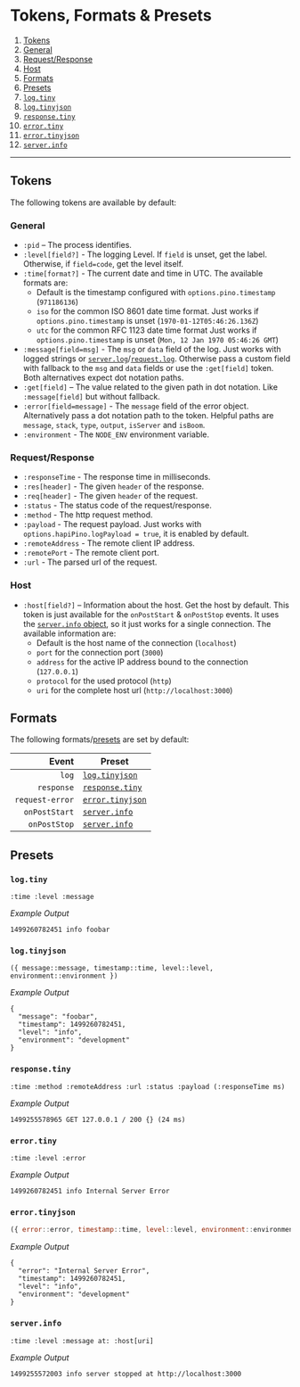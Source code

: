 # Tokens, Formats & Presets

<!-- TOC -->

1. [Tokens](#tokens)
  1. [General](#general)
  2. [Request/Response](#requestresponse)
  3. [Host](#host)
2. [Formats](#formats)
3. [Presets](#presets)
  1. [`log.tiny`](#logtiny)
  2. [`log.tinyjson`](#logtinyjson)
  3. [`response.tiny`](#responsetiny)
  4. [`error.tiny`](#errortiny)
  5. [`error.tinyjson`](#errortinyjson)
  6. [`server.info`](#serverinfo)

<!-- /TOC -->

---

## Tokens
The following tokens are available by default:

### General
- `:pid` – The process identifies.
- `:level[field?]` - The logging Level. If `field` is unset, get the label. Otherwise, if `field=code`, get the level itself.
- `:time[format?]` - The current date and time in UTC. The available formats are:<br>
  - Default is the timestamp configured with `options.pino.timestamp` (`971186136`)
  - `iso` for the common ISO 8601 date time format. Just works if `options.pino.timestamp` is unset (`1970-01-12T05:46:26.136Z`)
  - `utc` for the common RFC 1123 date time format Just works if `options.pino.timestamp` is unset (`Mon, 12 Jan 1970 05:46:26 GMT`)
- `:message[field=msg]` - The `msg` or `data` field of the log. Just works with logged strings or [`server.log`](https://hapijs.com/api#serverlogtags-data-timestamp)/[`request.log`](https://hapijs.com/api#requestlogtags-data-timestamp). Otherwise pass a custom field with fallback to the `msg` and `data` fields or use the `:get[field]` token. Both alternatives expect dot notation paths.
- `:get[field]` – The value related to the given path in dot notation. Like `:message[field]` but without fallback.
- `:error[field=message]` - The `message` field of the error object. Alternatively pass a dot notation path to the token. Helpful paths are `message`, `stack`, `type`, `output`, `isServer` and `isBoom`.
- `:environment` - The `NODE_ENV` environment variable.

### Request/Response
- `:responseTime` - The response time in milliseconds.
- `:res[header]` - The given `header` of the response.
- `:req[header]` - The given `header` of the request.
- `:status` - The status code of the request/response.
- `:method` - The http request method.
- `:payload` - The request payload. Just works with `options.hapiPino.logPayload = true`, it is enabled by default.
- `:remoteAddress` - The remote client IP address.
- `:remotePort` - The remote client port.
- `:url` - The parsed url of the request.

### Host
- `:host[field?]` – Information about the host. Get the host by default. This token is just available for the `onPostStart` & `onPostStop` events. It uses the [`server.info` object](https://hapijs.com/api#serverinfo), so it just works for a single connection. The available information are:<br>
  - Default is the host name of the connection (`localhost`)
  - `port` for the connection port (`3000`)
  - `address` for the active IP address bound to the connection (`127.0.0.1`)
  - `protocol` for the used protocol (`http`)
  - `uri` for the complete host url (`http://localhost:3000`)

## Formats
The following formats/[presets](#presets) are set by default:

| Event           | Preset                             |
|----------------:|------------------------------------|
| `log`           | [`log.tinyjson`](presets.md#logtinyjson)     |
| `response`      | [`response.tiny`](presets.md#responsetiny)   |
| `request-error` | [`error.tinyjson`](presets.md#errortinyjson) |
| `onPostStart`   | [`server.info`](presets.md#serverinfo)       |
| `onPostStop`    | [`server.info`](presets.md#serverinfo)       |

## Presets
### `log.tiny`
```
:time :level :message
```

*Example Output*
```
1499260782451 info foobar
```

### `log.tinyjson`
```
({ message::message, timestamp::time, level::level, environment::environment })
```

*Example Output*
```
{
  "message": "foobar",
  "timestamp": 1499260782451,
  "level": "info",
  "environment": "development"
}
```

### `response.tiny`
```
:time :method :remoteAddress :url :status :payload (:responseTime ms)
```

*Example Output*
```
1499255578965 GET 127.0.0.1 / 200 {} (24 ms)
```

### `error.tiny`
```
:time :level :error
```

*Example Output*
```
1499260782451 info Internal Server Error
```

### `error.tinyjson`
``` js
({ error::error, timestamp::time, level::level, environment::environment })
```

*Example Output*
```
{
  "error": "Internal Server Error",
  "timestamp": 1499260782451,
  "level": "info",
  "environment": "development"
}
```

### `server.info`
```
:time :level :message at: :host[uri]
```

*Example Output*
```
1499255572003 info server stopped at http://localhost:3000
```
